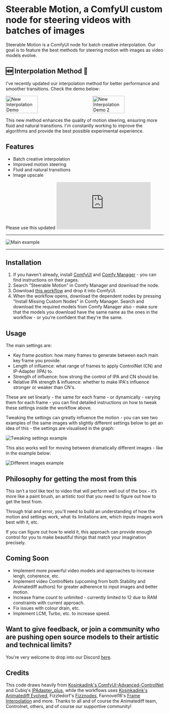 # Steerable Motion, a ComfyUI custom node for steering videos with batches of images

Steerable Motion is a ComfyUI node for batch creative interpolation. Our goal is to feature the best methods for steering motion with images as video models evolve.

## 🆕 Interpolation Method 🌟
I've recently updated our interpolation method for better performance and smoother transitions. Check the demo below:

<div style="display: flex; justify-content: space-between;">
  <img src="https://github.com/Limbicnation/Steerable-Motion/blob/main/demo/NewInterpolationDemo.gif" alt="New Interpolation Demo" width="45%">
  <img src="https://github.com/Limbicnation/Steerable-Motion/blob/main/demo/NewInterpolationDemo2.gif" alt="New Interpolation Demo 2" width="45%">
</div>

This new method enhances the quality of motion steering, ensuring more fluid and natural transitions. I'm constantly working to improve the algorithms and provide the best possible experimental experience.

## Features
* Batch creative interpolation
* Improved motion steering
* Fluid and natural transitions
* Image upscale

Please use this updated ![workflow](https://github.com/Limbicnation/ComfyUIWorkflowSuite/blob/main/workflows/BatchImageAnimate-V2-ImprovedInterpolation.json)

---

![Main example](https://github.com/peteromallet/ComfyUI-Creative-Interpolation/blob/main/demo/main_example.gif)

---

## Installation

1. If you haven't already, install [ComfyUI](https://github.com/comfyanonymous/ComfyUI) and [Comfy Manager](https://github.com/ltdrdata/ComfyUI-Manager) - you can find instructions on their pages.
2. Search "Steerable Motion" in Comfy Manager and download the node.
3. Download [this workflow](https://raw.githubusercontent.com/banodoco/steerable-motion/main/demo/creative_interpolation_example.json) and drop it into ComfyUI.
4. When the workflow opens, download the dependent nodes by pressing "Install Missing Custom Nodes" in Comfy Manager. Search and download the required models from Comfy Manager also - make sure that the models you download have the same name as the ones in the workflow - or you're confident that they're the same.

## Usage

The main settings are:

- Key frame position: how many frames to generate between each main key frame you provide.
- Length of influence: what range of frames to apply ControlNet (CN) and IP-Adapter (IPA) to.
- Strength of influence: how strong the control of IPA and CN should be.
- Relative IPA strength & influence: whether to make IPA's influence stronger or weaker than CN's.

These are set linearly - the same for each frame - or  dynamically - varying them for each frame - you can find detailed instructions on how to tweak these settings inside the workflow above.

Tweaking the settings can greatly influence the motion - you can see two examples of the same images with slightly different settings below to get an idea of this - the settings are visualised in the graph:

![Tweaking settings example](https://github.com/peteromallet/ComfyUI-Creative-Interpolation/blob/main/demo/tweaking_settings.gif)

This also works well for moving between dramatically different images - like in the example below:

![Different images example](https://github.com/peteromallet/ComfyUI-Creative-Interpolation/blob/main/demo/different_images.gif)

## Philosophy for getting the most from this

This isn’t a tool like text to video that will perform well out of the box - it’s more like a paint brush, an artistic tool that you need to figure out how to get the best from. 

Through trial and error, you'll need to build an understanding of how the motion and settings work, what its limitations are, which inputs images work best with it, etc.

If you can figure out how to wield it, this approach can provide enough control for you to make beautiful things that match your imagination precisely.

## Coming Soon

- Implement more powerful video models and approaches to increase lengh, coherence, etc.
- Implement video ControlNets (upcoming from both Stability and Animatediff authors) for greater adherence to input images and better motion.
- Increase frame count to unlimited - currently limited to 12 due to RAM constraints with current approach.
- Fix issues with colour drain, etc.
- Implement LCM, Turbo, etc. to increase speed.

## Want to give feedback, or join a community who are pushing open source models to their artistic and technical limits?

You're very welcome to drop into our Discord [here](https://discord.com/invite/8Wx9dFu5tP).

## Credits

This code draws heavily from [Kosinkadink's ComfyUI-Advanced-ControlNet](https://github.com/Kosinkadink/ComfyUI-Advanced-ControlNet) and Cubiq's [IPAdapter_plus](https://github.com/cubiq/ComfyUI_IPAdapter_plus), while the workflows uses [Kosinkadink's Animatediff Evolved](https://github.com/Kosinkadink/ComfyUI-AnimateDiff-Evolved), Fizzledorf's [Fizznodes](https://github.com/FizzleDorf/ComfyUI_FizzNodes), Fannovel16's [Frame Interpolation](https://github.com/Fannovel16/ComfyUI-Frame-Interpolation) and more. Thanks to all and of course the Animatediff team, Controlnet, others, and of course our supportive community!
